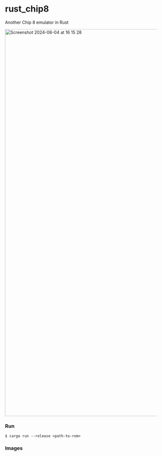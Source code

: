 # rust_chip8
Another Chip 8 emulator in Rust

<img width="1279" alt="Screenshot 2024-06-04 at 16 15 28" src="https://github.com/lmarzocchetti/rust_chip8/assets/61746163/a9f3bfdf-dbb6-49b8-b127-cd45f70cac7f">


### Run
```
$ cargo run --release <path-to-rom>
```

### Images
